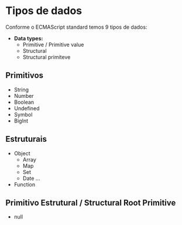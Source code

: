 # Tipos de dados

Conforme o ECMAScript standard temos 9 tipos de dados:

* __Data types:__
  * Primitive / Primitive value
  * Structural
  * Structural primiteve

## Primitivos

* String
* Number
* Boolean
* Undefined
* Symbol
* BigInt

## Estruturais

* Object
  * Array
  * Map
  * Set
  * Date
  ...
* Function

## Primitivo Estrutural / Structural Root Primitive
* null
